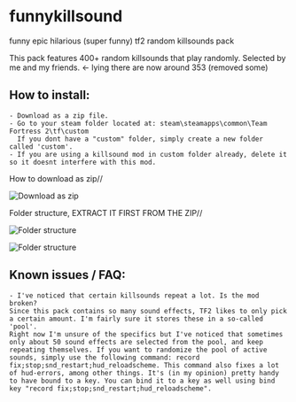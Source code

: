 # funnykillsound
 funny epic hilarious (super funny) tf2 random killsounds pack

This pack features 400+ random killsounds that play randomly. Selected by me and my friends.  <- lying there are now around 353 (removed some)

## How to install:
```
- Download as a zip file.
- Go to your steam folder located at: steam\steamapps\common\Team Fortress 2\tf\custom
  If you dont have a "custom" folder, simply create a new folder called 'custom'.
- If you are using a killsound mod in custom folder already, delete it so it doesnt interfere with this mod.
```
How to download as zip// 

![Download as zip](https://i.imgur.com/3Pg7tFJ.png)

Folder structure, EXTRACT IT FIRST FROM THE ZIP// 

![Folder structure](https://i.imgur.com/xZXLel0.png)


![Folder structure](https://i.imgur.com/L68RViM.png)

## Known issues / FAQ:
```
- I've noticed that certain killsounds repeat a lot. Is the mod broken?
Since this pack contains so many sound effects, TF2 likes to only pick a certain amount. I'm fairly sure it stores these in a so-called 'pool'.
Right now I'm unsure of the specifics but I've noticed that sometimes only about 50 sound effects are selected from the pool, and keep repeating themselves. If you want to randomize the pool of active sounds, simply use the following command: record fix;stop;snd_restart;hud_reloadscheme. This command also fixes a lot of hud-errors, among other things. It's (in my opinion) pretty handy to have bound to a key. You can bind it to a key as well using bind key "record fix;stop;snd_restart;hud_reloadscheme".
